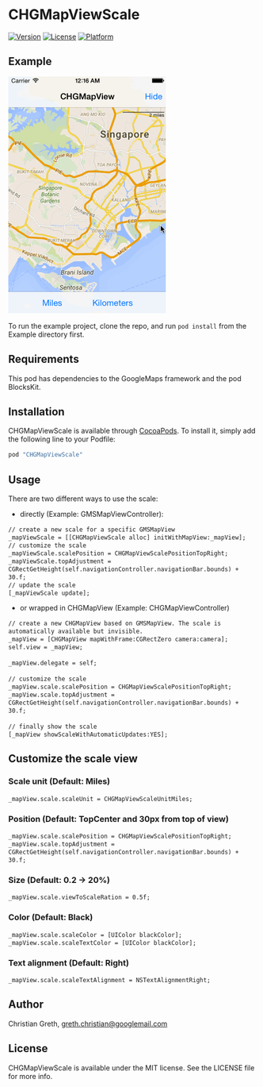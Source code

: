 # CHGMapViewScale

[![Version](https://img.shields.io/cocoapods/v/CHGMapViewScale.svg?style=flat)](http://cocoapods.org/pods/CHGMapViewScale)
[![License](https://img.shields.io/cocoapods/l/CHGMapViewScale.svg?style=flat)](http://cocoapods.org/pods/CHGMapViewScale)
[![Platform](https://img.shields.io/cocoapods/p/CHGMapViewScale.svg?style=flat)](http://cocoapods.org/pods/CHGMapViewScale)

## Example

![Screenshot of example CHGMapViewController](example.gif)

To run the example project, clone the repo, and run `pod install` from the Example directory first.

## Requirements

This pod has dependencies to the GoogleMaps framework and the pod BlocksKit.

## Installation

CHGMapViewScale is available through [CocoaPods](http://cocoapods.org). To install
it, simply add the following line to your Podfile:

```ruby
pod "CHGMapViewScale"
```

## Usage

There are two different ways to use the scale:

* directly (Example: GMSMapViewController):

```objc
// create a new scale for a specific GMSMapView
_mapViewScale = [[CHGMapViewScale alloc] initWithMapView:_mapView];
// customize the scale
_mapViewScale.scalePosition = CHGMapViewScalePositionTopRight;
_mapViewScale.topAdjustment = CGRectGetHeight(self.navigationController.navigationBar.bounds) + 30.f;
// update the scale
[_mapViewScale update];
```

* or wrapped in CHGMapView (Example: CHGMapViewController)
```objc
// create a new CHGMapView based on GMSMapView. The scale is automatically available but invisible.
_mapView = [CHGMapView mapWithFrame:CGRectZero camera:camera];
self.view = _mapView;

_mapView.delegate = self;

// customize the scale
_mapView.scale.scalePosition = CHGMapViewScalePositionTopRight;
_mapView.scale.topAdjustment = CGRectGetHeight(self.navigationController.navigationBar.bounds) + 30.f;

// finally show the scale
[_mapView showScaleWithAutomaticUpdates:YES];
```

## Customize the scale view

### Scale unit (Default: Miles)

```objc
_mapView.scale.scaleUnit = CHGMapViewScaleUnitMiles;
```

### Position (Default: TopCenter and 30px from top of view)

```objc
_mapView.scale.scalePosition = CHGMapViewScalePositionTopRight;
_mapView.scale.topAdjustment = CGRectGetHeight(self.navigationController.navigationBar.bounds) + 30.f;
```

### Size (Default: 0.2 -> 20%)

```objc
_mapView.scale.viewToScaleRation = 0.5f;
```

### Color (Default: Black)

```objc
_mapView.scale.scaleColor = [UIColor blackColor];
_mapView.scale.scaleTextColor = [UIColor blackColor];
```

### Text alignment (Default: Right)

```objc
_mapView.scale.scaleTextAlignment = NSTextAlignmentRight;
```

## Author

Christian Greth, greth.christian@googlemail.com

## License

CHGMapViewScale is available under the MIT license. See the LICENSE file for more info.
